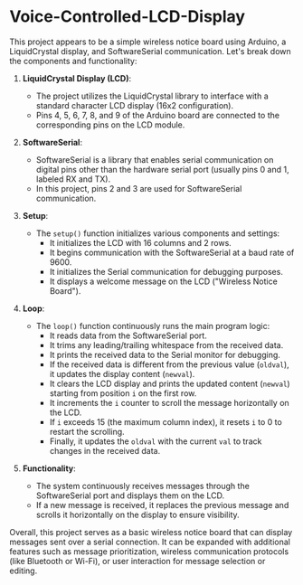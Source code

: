 # Voice-Controlled-LCD-Display
This project appears to be a simple wireless notice board using Arduino, a LiquidCrystal display, and SoftwareSerial communication. Let's break down the components and functionality:

1. **LiquidCrystal Display (LCD)**:
   - The project utilizes the LiquidCrystal library to interface with a standard character LCD display (16x2 configuration).
   - Pins 4, 5, 6, 7, 8, and 9 of the Arduino board are connected to the corresponding pins on the LCD module.

2. **SoftwareSerial**:
   - SoftwareSerial is a library that enables serial communication on digital pins other than the hardware serial port (usually pins 0 and 1, labeled RX and TX).
   - In this project, pins 2 and 3 are used for SoftwareSerial communication.

3. **Setup**:
   - The `setup()` function initializes various components and settings:
     - It initializes the LCD with 16 columns and 2 rows.
     - It begins communication with the SoftwareSerial at a baud rate of 9600.
     - It initializes the Serial communication for debugging purposes.
     - It displays a welcome message on the LCD ("Wireless Notice Board").

4. **Loop**:
   - The `loop()` function continuously runs the main program logic:
     - It reads data from the SoftwareSerial port.
     - It trims any leading/trailing whitespace from the received data.
     - It prints the received data to the Serial monitor for debugging.
     - If the received data is different from the previous value (`oldval`), it updates the display content (`newval`).
     - It clears the LCD display and prints the updated content (`newval`) starting from position `i` on the first row.
     - It increments the `i` counter to scroll the message horizontally on the LCD.
     - If `i` exceeds 15 (the maximum column index), it resets `i` to 0 to restart the scrolling.
     - Finally, it updates the `oldval` with the current `val` to track changes in the received data.

5. **Functionality**:
   - The system continuously receives messages through the SoftwareSerial port and displays them on the LCD.
   - If a new message is received, it replaces the previous message and scrolls it horizontally on the display to ensure visibility.

Overall, this project serves as a basic wireless notice board that can display messages sent over a serial connection. It can be expanded with additional features such as message prioritization, wireless communication protocols (like Bluetooth or Wi-Fi), or user interaction for message selection or editing.
